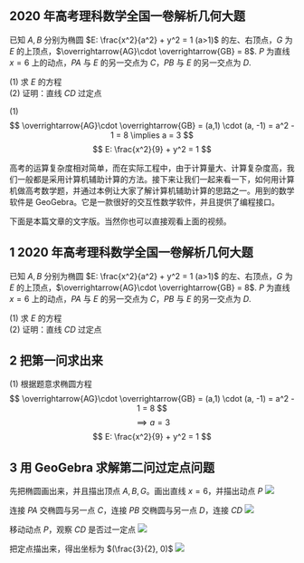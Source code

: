 ## 2020 年高考理科数学全国一卷解析几何大题
已知 $A, B$ 分别为椭圆 $E: \frac{x^2}{a^2} + y^2 = 1 (a>1)$ 的左、右顶点，$G$ 为 $E$ 的上顶点，$\overrightarrow{AG}\cdot \overrightarrow{GB} = 8$. $P$ 为直线 $x=6$ 上的动点，$PA$ 与 $E$ 的另一交点为 $C$，$PB$ 与 $E$ 的另一交点为 $D$.

(1) 求 $E$ 的方程  
(2) 证明：直线 $CD$ 过定点

(1) 
$$
\overrightarrow{AG}\cdot \overrightarrow{GB} = (a,1) \cdot (a, -1) = a^2 - 1 = 8 \implies a = 3
$$
$$
E: \frac{x^2}{9} + y^2 = 1
$$

高考的运算复杂度相对简单，而在实际工程中，由于计算量大、计算复杂度高，我们一般都是采用计算机辅助计算的方法。接下来让我们一起来看一下，如何用计算机做高考数学题，并通过本例让大家了解计算机辅助计算的思路之一。用到的数学软件是 GeoGebra。它是一款很好的交互性数学软件，并且提供了编程接口。

下面是本篇文章的文字版。当然你也可以直接观看上面的视频。

## 1 2020 年高考理科数学全国一卷解析几何大题
已知 $A, B$ 分别为椭圆 $E: \frac{x^2}{a^2} + y^2 = 1 (a>1)$ 的左、右顶点，$G$ 为 $E$ 的上顶点，$\overrightarrow{AG}\cdot \overrightarrow{GB} = 8$. $P$ 为直线 $x=6$ 上的动点，$PA$ 与 $E$ 的另一交点为 $C$，$PB$ 与 $E$ 的另一交点为 $D$.

(1) 求 $E$ 的方程  
(2) 证明：直线 $CD$ 过定点

## 2 把第一问求出来
(1) 根据题意求椭圆方程
$$
\overrightarrow{AG}\cdot \overrightarrow{GB} = (a,1) \cdot (a, -1) = a^2 - 1 = 8
$$
$$
\implies  a = 3
$$ 
$$
E: \frac{x^2}{9} + y^2 = 1
$$

## 3 用 GeoGebra 求解第二问过定点问题
先把椭圆画出来，并且描出顶点 $A, B, G$。画出直线 $x=6$，并描出动点 $P$
![](https://imgkr.cn-bj.ufileos.com/8f5e584e-1968-4ee5-879b-71703b41ed46.jpg)

连接 $PA$ 交椭圆与另一点 $C$，连接 $PB$ 交椭圆与另一点 $D$，连接 $CD$
![](https://imgkr.cn-bj.ufileos.com/5cdb0e25-0f7a-4612-89df-8f648b769e7d.jpg)

移动动点 $P$，观察 $CD$ 是否过一定点
![](https://imgkr.cn-bj.ufileos.com/241d20d0-aedb-43f7-bb4f-a18819ec2b0a.gif)

把定点描出来，得出坐标为 $(\frac{3}{2}, 0)$
![](https://imgkr.cn-bj.ufileos.com/32a42044-430b-4232-b730-025ddb5cdf75.jpg)
